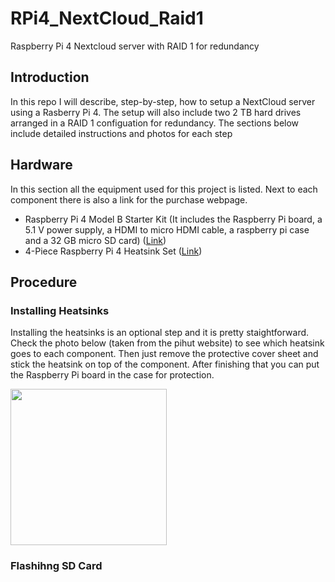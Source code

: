 # RPi4_NextCloud_Raid1
Raspberry Pi 4 Nextcloud server with RAID 1 for redundancy

## Introduction
In this repo I will describe, step-by-step, how to setup a NextCloud server using a Rasberry Pi 4. The setup will also include two 2 TB hard drives arranged in a RAID 1 configuation for redundancy. The sections below include detailed instructions and photos for each step

## Hardware
In this section all the equipment used for this project is listed. Next to each component there is also a link for the purchase webpage.

* Raspberry Pi 4 Model B Starter Kit (It includes the Raspberry Pi board, a 5.1 V power supply, a HDMI to micro HDMI cable, a raspberry pi case and a 32 GB micro SD card) ([Link](https://thepihut.com/collections/raspberry-pi-kits-and-bundles/products/raspberry-pi-starter-kit))
* 4-Piece Raspberry Pi 4 Heatsink Set ([Link](https://thepihut.com/products/4-piece-raspberry-pi-4-heatsink-set))

## Procedure

### Installing Heatsinks
Installing the heatsinks is an optional step and it is pretty staightforward. Check the photo below (taken from the pihut website) to see which heatsink goes to each component. Then just remove the protective cover sheet and stick the heatsink on top of the component. After finishing that you can put the Raspberry Pi board in the case for protection.

<img src="https://user-images.githubusercontent.com/19223395/148088819-ab996d80-66f4-4a8c-98ba-2c5652550d6b.jpg" width="250" height="250">

### Flashihng SD Card
